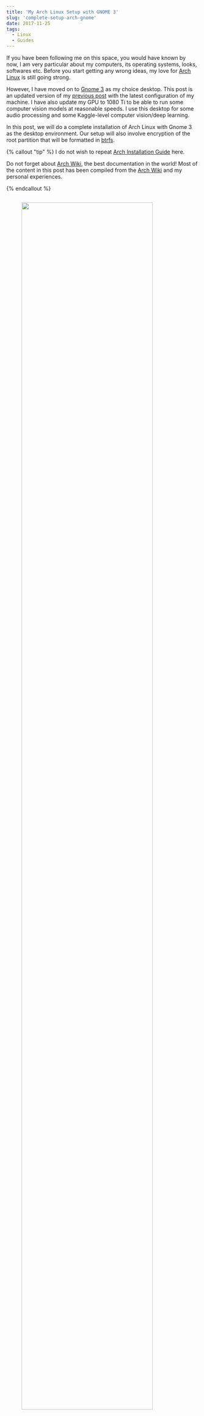 ```yaml
---
title: 'My Arch Linux Setup with GNOME 3'
slug: 'complete-setup-arch-gnome'
date: 2017-11-25
tags:
  - Linux
  - Guides
---
```


If you have been following me on this space, you would have known by now, I am very particular
about my computers, its operating systems, looks, softwares etc. Before you start getting any wrong
ideas, my love for [Arch Linux][arch-linux] is still going strong.

<!-- more -->

However, I have moved on to
[Gnome 3][gnome3] as my choice desktop. This post is an updated version of my
[previous post](/blog/arch-install) with the latest configuration of my machine. I have also update my
GPU to 1080 Ti to be able to run some computer vision models at reasonable speeds. I use this
desktop for some audio processing and some Kaggle-level computer vision/deep learning.

In this post, we will do a complete installation of Arch Linux with Gnome 3 as the desktop
environment. Our setup will also involve encryption of the root partition that will be formatted in
[btrfs].

{% callout "tip" %}
I do not wish to repeat [Arch Installation Guide](https://wiki.archlinux.org/index.php/installation_guide) here.

Do not forget about [Arch Wiki](https://wiki.archlinux.org/), the best documentation in the world! Most of the
content in this post has been compiled from the [Arch Wiki](https://wiki.archlinux.org/) and my personal experiences.

{% endcallout %}

[arch-wiki]: https://wiki.archlinux.org/
[arch guide]: https://wiki.archlinux.org/index.php/installation_guide
[arch-linux]: https://www.archlinux.org
[gnome3]: https://www.gnome.org/gnome-3/
[btrfs]: https://en.wikipedia.org/wiki/Btrfs

<div class="row">
  <div class="column">
  <figure class="extend">
    <img src="https://res.cloudinary.com/sadanandsingh/image/upload/v1544988349/images/gnome3/SystemInfo.png" style="width:90%">
    <figcaption>System Info</figcaption>
    </figure>
  </div>
  <div class="column">
  <figure class="extend">
    <img src="https://res.cloudinary.com/sadanandsingh/image/upload/v1544988349/images/gnome3/ApplicationMenu.png" style="width:90%">
    <figcaption>Applications Menu</figcaption>
    </figure>
  </div>
</div>

## System Details

For reference, my installation system is a slightly upgraded form of
[my original desktop](/blog/my-desktop):

- i7 4790 3.6 GHz (Haswell)
- ASRock Z97 Extreme6 LGA 1150 Intel Z97 HDMI SATA USB 3.0
- ADATA XPG V1.0 DDR3 1866 4x4 GB RAM
- OCZ Vertex 460A Series 2.5" 240 GB
- WD Blue 1TB 3.5" 7200 RPM, 64MB Cache
- WD Blue 3TB 3.5" 7200 RPM, 64MB Cache
- Ultra LSP V2 650 Watt PSU
- Cooler Master - MasterCase Pro 5
- Asus BW-12B1ST/BLK/G/AS Blue Ray Burner
- Samsung U28E590D 28-Inch UHD LED-Lit 4K Monitor
- Nvidia GeForce GTX 1080 Ti GPU

## Base Installation

Before beginning this guide, I would assume that you have a bootable USB of the latest Arch Linux
Installer. If not, please follow the
[Arch wiki guide](https://wiki.archlinux.org/index.php/USB_flash_installation_media). Once you
login into the installer USB, You will be logged in as the root user, and presented with a **zsh**
shell. I will assume you have an **Ethernet** connection and hence will be connected to Internet by
default. If you have to rely on wifi, please refer to the
[Wireless Network Configuration](https://wiki.archlinux.org/index.php/Wireless_network_configuration)
wiki page for the detailed setup. **You must have Internet connection at this stage before
proceeding any further.**

You should boot into _UEFI_ mode if you have a UEFI motherboard and UEFI mode enabled. To verify
that you have booted in UEFI mode, please run:

```shell
efivar -l
```

This should print all set UEFI variables. Please look at the
[Arch Installation Guide](https://wiki.archlinux.org/index.php/installation_guide) in case you do
not get any list of UEFI variables.

If you have high resolution 4K monitor like me, you will need to run following to increase fonts to
a readable size:

```shell
pacman -Sy
pacman -S terminus-font
setfont ter-132n
```

We are all set to get started with the actual installation process.

## Partitioning Hard Drives

First find the hard drive that you will be using as the main/root disk.

```bash

  OUTPUT eg.
  major minor  #blocks  name

  8        0  268435456 sda
  9        0  268435456 sdb
  19       0  268435456 sdc
  11       0     759808 sr0
  7        0     328616 loop0
```

We will be using `/dev/sda` as the main disk (with `/` & `/home`), `/dev/sdb` as `/data` and
`/dev/sdc` as `/media` .

Because we are creating an encrypted file system it’s a good idea to first overwrite it with random
data. This can be done by filling the disk with zeros. Note that my disk is 240 GB, hence I have
put a count of 250000. After filling the space with zero, we will need to recreate/overwrite the
GPT.

```shell
dd if=/dev/zero of=/dev/sda bs=1M count=250000
gdisk /dev/sda
Found invalid MBR and corrupt GPT. What do you want to do? (Using the
GPT MAY permit recovery of GPT data.)
 1 - Use current GPT
 2 - Create blank GPT

# Then press 2 to create a blank GPT and start fresh

ZAP:
press x - to go to extended menu
press z - to zap
press Y - to confirm
press Y - to delete MBR

# It might now kick us out of _gdisk_, so get back into it:
gdisk /dev/sda

Command (? for help): m
Command (? for help): n

Partition number (1-128, default 1):
First sector (34-500118158, default = 2048) or {+-}size{KMGTP}:
Last sector (2048-500118, default = 500118) or {+-}size{KMGTP}: 512M
Current type is 'Linux filesystem'
Hex code or GUID (L to show codes, Enter = 8300): ef00
Changed type of partition to 'EFI System'

Partition number (2-128, default 2):
First sector (34-500118, default = 16779264) or {+-}size{KMGTP}:
Last sector (16779264-500118, default = 500118) or {+-}size{KMGTP}:
Current type is 'Linux filesystem'
Hex code or GUID (L to show codes, Enter = 8300):
Changed type of partition to 'Linux filesystem'

Command (? for help): p
Press w to write to disk
Press Y to confirm
```

Repeat the above procedure for `/dev/sdb` and `/dev/sdc`, but create just one partition with all
values as default. At the end we will have three partitions: `/dev/sda1`, `/dev/sda2`, `/dev/sdb1`
and `/dev/sdc1`.

## Setup Disk Encryption

Our /boot partition will be on `/dev/sda1`, while the main installation will be on `/dev/sda2`. In
this setup, we will be enabling full encryption on `/dev/sda2` only.

In order to enable disk encryption, we will first create a root luks volume, open it and then
format it.

```shell
# first, we need to prepare the encrypted (outer) volume
cryptsetup --cipher aes-xts-plain64 --hash sha512 --use-random --verify-passphrase luksFormat /dev/sda2

# This will ask you to type YES in all capital letters.
# I really hope I don't have to lecture you on NOT LOSING this
# password, lest all of your data will be forever inaccessible,
# right?

# then, we actually open it as a block device, and format the
# inner volume later
cryptsetup luksOpen /dev/sda2 root
```

<div class="row">
  <div class="column">
  <figure class="extend">
    <img src="https://res.cloudinary.com/sadanandsingh/image/upload/v1544988350/images/gnome3/workspaces.png" style="width:90%">
    <figcaption>Gnome Workspaces</figcaption>
    </figure>
  </div>
  <div class="column">
  <figure class="extend">
    <img src="https://res.cloudinary.com/sadanandsingh/image/upload/v1544988349/images/gnome3/Apps.png" style="width:90%">
    <figcaption>Applications</figcaption>
    </figure>
  </div>
</div>

**Automatic Key Login from an USB/SD Card**

If you want to automatically login the encrypted disk password from an externally attached USB or
SD card, you will first need to create a random key file. Then, add this key to the luks container,
so that it can be later used to open the encrypted drive.

```shell
dd bs=512 count=4 if=/dev/urandom of=KEYFILE
cryptsetup luksAddKey /dev/sda2 KEYFILE
```

> Note that the KEYFILE here should be kept on a separate USB drive or SD card.

The recommended way of using such a disk would be as follows:

```shell
# assuming our USB of interest is /dev/sdd  and can be formatted
#
# Format the drive
dd if=/dev/zero of=/dev/sdd bs=1M
# Create partitions using gdisk
#
gdisk /dev/sdd
#
# Follow along to create one partition (/dev/sdd1) of type 0700
#
# format /dev/sdd1
mkfs.fat /dev/sdd1

# mount the newly format disk on /mnt and then copy the KEYFILE
mount /dev/sdd1 /mnt
mv KEYFILE /mnt/KEYFILE
umount /mnt
```

We will be later using this KEYFILE in our boot loader setup.

#### Format HDDs

At this point, we have following drives ready to format: `/dev/sda1`, `/dev/mapper/root`,
`/dev/sdb1` and `/dev/sdc1`. I plan to format `/dev/sda1` with [vfat], `/dev/mapper/root` with
[btrfs][btrfs format], `/dev/sdb1` and `/dev/sdc1` with [xfs].

[vfat]: https://wiki.archlinux.org/index.php/FAT
[xfs]: https://wiki.archlinux.org/index.php/XFS
[btrfs format]: https://wiki.archlinux.org/index.php/Btrfs

```shell
mkfs.vfat -F32 /dev/sda1
mkfs.btrfs -L arch /dev/mapper/root
mkfs.xfs -L data /dev/sdb1
mkfs.xfs -L media /dev/sdc1
```

Now, we will create _btrfs_ subvolumes and mount them properly for installation and final setup.

```shell
mount /dev/mapper/root /mnt
btrfs subvolume create /mnt/ROOT
btrfs subvolume create /mnt/home
umount /mnt
```

Now, once the sub-volumes have been created, we will mount them in appropriate locations with
optimal flags.

```shell
SSD_MOUNTS="rw,nodev,noatime,nodiratime,compress=lzo,ssd,discard,space_cache"
HDD_MOUNTS="rw,relatime,attr2,inode64,noquota"
EFI_MOUNTS="rw,noatime,discard,nodev,nosuid,noexec"
mount -o $SSD_MOUNTS,subvol=ROOT /dev/mapper/root /mnt
mkdir -p /mnt/home
mkdir -p /mnt/data
mkdir -p /mnt/media
mount -o $SSD_MOUNTS,nosuid,subvol=home /dev/mapper/root /mnt/home
mount -o $HDD_MOUNTS /dev/sdb1 /mnt/data
mount -o $HDD_MOUNTS /dev/sdc1 /mnt/media

mkdir -p /mnt/boot
mount -o $EFI_MOUNTS /dev/sda1 /mnt/boot
```

## Base System Installation

Now, we will do the actually installation of base packages. At this point, we will also **save the
current `/etc/resolv.conf` file for future use!**

```shell
pacstrap /mnt base base-devel btrfs-progs
genfstab -U -p /mnt >> /mnt/etc/fstab

cp /etc/resolv.conf /mnt/etc/resolv.conf
```

## Initial System Setup

Edit the `/mnt/ect/fstab` file to add following `/tmp` mounts.

```shell
tmpfs /tmp tmpfs rw,nodev,nosuid 0 0
tmpfs /dev/shm tmpfs rw,nodev,nosuid,noexec 0 0
```

Finally bind root for installation.

```shell
arch-chroot /mnt
pacman -Syy
pacman -Syu
pacman -S sudo vim
vim /etc/locale.gen

...
# en_SG ISO-8859-1
en_US.UTF-8 UTF-8
# en_US ISO-8859-1
...

locale-gen
echo LANG=en_US.UTF-8 > /etc/locale.conf
export LANG=en_US.UTF-8
ls -l /usr/share/zoneinfo
ln -sf /usr/share/zoneinfo/Zone/SubZone /etc/localtime
hwclock --systohc --utc
sed -i "s/# %wheel ALL=(ALL) ALL/%wheel ALL=(ALL) ALL/" /etc/sudoers
HOSTNAME=euler
echo $HOSTNAME > /etc/hostname
passwd
```

We will also add _hostname_ to our `/etc/hosts` file:

```bash
...
127.0.0.1       localhost.localdomain   localhost
::1             localhost.localdomain   localhost
127.0.0.1       $HOSTNAME.localdomain   $HOSTNAME
...
```

Now, we need to update the `mkinitcpio.conf` with specific modules needed for encryption and btrfs.

```bash
# on the MODULES section, add "vfat aes_x86_64 crc32c-intel"
# (and whatever else you know your hardware needs.)
#
# on the BINARIES section, add "/usr/bin/btrfsck", since it's useful
# to have in case your filesystem has troubles
#
# on the HOOKS section:
#  - add "encrypt" before "filesystems"
#  - remove "fsck" and
#  - add "btrfs" at the end
#
# re-generate your initrd images

```

Finally run:

```shell
mkinitcpio -p linux
```

## Boot Manager Setup

[systemd-boot] is a simple UEFI boot manager which executes configured EFI images. The default
entry is selected by a configured pattern (glob) or an on-screen menu. It is included with the
[systemd] that comes with the kernel. Assuming `/boot` is your boot drive, first run the following
command to get started:

[systemd-boot]: https://wiki.archlinux.org/index.php/Systemd-boot
[systemd]: https://wiki.archlinux.org/index.php/Systemd

```shell
bootctl install
```

It will copy the systemd-boot binary to your EFI System Partition
(`/boot/EFI/systemd/systemd-bootx64.efi` and `/boot/EFI/Boot/BOOTX64.EFI` - both of which are
identical - on **x64** systems ) and add `systemd-boot` itself as the default EFI application
(default boot entry) loaded by the EFI Boot Manager.

Finally to configure out boot loader, we will need the UUID of some of our hard drives. These can
be easily done using the `blkid` command.

```shell
blkid /dev/sda2 > /boot/loader/entries/arch.conf
blkid /dev/sda2 >> /boot/loader/entries/arch.conf
blkid /dev/mapper/root >> /boot/loader/entries/arch.conf
blkid /dev/sdd1 >> /boot/loader/entries/arch.conf

# for this example, I'm going to mark them like this:
# /dev/sda2 LABEL="arch"      UUID=33333333-3333-3333-3333-333333333333
# /dev/mapper/root LABEL="Arch Linux"   UUID=44444444-4444-4444-4444-444444444444
# /dev/sdd1 LABEL="USB"     UUID=0000-0000  # this is the drive where KEYFILE exists
```

Now, make sure that the following two files look as follows, where UUIDs is the value obtained from
above commands.

```bash

timeout 3
default arch

```

```bash

title Arch Linux
linux /vmlinuz-linux
initrd /initramfs-linux.img
options ro cryptdevice=UUID=33333333-3333-3333-3333-333333333333:luks-33333333-3333-3333-3333-333333333333 root=UUID=44444444-4444-4444-4444-444444444444 rootfstype=btrfs rootflags=subvol=ROOT cryptkey=UUID=0000-0000:vfat:KEYFILE

```

<div class="row">
  <div class="column">
  <figure class="extend">
    <img src="https://res.cloudinary.com/sadanandsingh/image/upload/v1544988348/images/gnome3/editors.png" style="width:90%">
    <figcaption>Editors</figcaption>
    </figure>
  </div>
  <div class="column">
  <figure class="extend">
    <img src="https://res.cloudinary.com/sadanandsingh/image/upload/v1544988350/images/gnome3/pcloud.png" style="width:90%">
    <figcaption>pCloud</figcaption>
    </figure>
  </div>
</div>

## Network Setup

At first we will need to figure out the Ethernet controller on which cable is connected. This can
be achieved by first finding out the kernel module that is being used by the live version on Arch.
Then the module can be used to track the device that is active.

```shell
lspci -v | grep Ethernet
#
# 02:00.0 Ethernet controller: Attansic Technology Corp. L1 Gigabit Ethernet Adapter (rev b0)
#  ...
#  Kernel driver in use: atl1
#  Kernel modules: atl1

dmesg | grep atl1
# ...
# atl1 0000:02:00.0: enp0s25 link is up 100 Mbps full duplex
```

In my case, the name of the device is `enp0s25`. Using this name of the device, we need to
configure, and enable the `systemd-networkd` service. Note that we will using the `resolv.conf`
that we saved from this session. Network configurations are stored as \*.network in
`/etc/systemd/network`. We need to create ours as below. Once the network settings file has been
created we can enable the `networkd` service.

```bash
[Match]
Name=enp0s25

[Network]
DHCP=ipv4
```

Now, start the networkd service:

```shell
systemctl enable systemd-networkd.service
```

Your network should be ready for the first use! We can also sync time automatically using the
`timesyncd` service:

```bash
[Time]
NTP=0.arch.pool.ntp.org 1.arch.pool.ntp.org 2.arch.pool.ntp.org 3.arch.pool.ntp.org
FallbackNTP=0.pool.ntp.org 1.pool.ntp.org 0.fr.pool.ntp.org
```

[Avahi](https://wiki.archlinux.org/index.php/avahi) is a tool that allows programs to publish and
discover services and hosts running on a local network with no specific configuration. For example
you can plug into a network and instantly find printers to print to, files to look at and people to
talk to. We can easily set it up it as follows:

```shell
pacman -S avahi nss-mdns
systemctl enable avahi-daemon.service
```

## GUI Installation with nvidia

We will now install the `nvidia` drivers so that our system is ready for any GUI based desktop
installation after the first boot.

```shell
pacman -S xorg-server nvidia nvidia-libgl nvidia-settings mesa
```

To avoid the possibility of forgetting to update your `initramfs` after an `nvidia` upgrade, you
have to use a `pacman hook` like this:

```shell
# if the hooks folder is not present, create one using mkdir
# mkdir -p /etc/pacman.d/hooks
vim /etc/pacman.d/hooks/nvidia.hook
```

With the following content:

```bash
[Trigger]
Operation=Install
Operation=Upgrade
Operation=Remove
Type=Package
Target=nvidia

[Action]
Depends=mkinitcpio
When=PostTransaction
Exec=/usr/bin/mkinitcpio -p linux
```

Nvidia has a daemon that is to be run at boot. To start the `persistence` daemon at boot, enable
the `nvidia-persistenced.service`.

```shell
systemctl enable nvidia-persistenced.service
systemctl start nvidia-persistenced.service
```

**Enabling Better tty Resolution During Boot**

The kernel compiled in `efifb` module supports high-resolution nvidia console on EFI systems. This
can enabled by enabling the DRM kernel mode setting.

First, we will need to add following to MODULES section of the `mkinitcpio.conf` file:

- nvidia
- nvidia_modeset
- nvidia_uvm
- nvidia_drm

We will also need to pass the _nvidia-drm.modeset=1_ kernel parameter during the boot.

```shell
vim /etc/mkinitcpio.conf

...
MODULES="vfat aes_x86_64 crc32c-intel nvidia nvidia_modeset nvidia_uvm nvidia_drm"
...

vim /boot/loader/entries/arch.conf

...
options ro cryptdevice=UUID=:luks- root=UUID= rootfstype=btrfs rootflags=subvol=ROOT cryptkey=UUID=:vfat:deepmind20170602 nvidia-drm.modeset=1
...

mkinitcpio -p linux
```

## First Boot Installations

Now we are ready for the first boot! Run the following command:

```shell
exit
umount -R /mnt
reboot
```

You should get larger fonts with the new terminal now as we are using the nvidia console now. It
should have automatically unlocked your encrypted root disk, since USB with key is attached to the
machine.

After your new system boots, Network should be setup at the start. Check the status of network:

```shell
# Set readable font first!
setfont ter-132n
ping google.com -c 2

#
# PING google.com (10.38.24.84) 56(84) bytes of data.
# 64 bytes from google.com (10.38.24.84): icmp_seq=1 ttl=64 time=0.022 ms
# 64 bytes from google.com (10.38.24.84): icmp_seq=2 ttl=64 time=0.023 ms
#
# --- google.com ping statistics ---
# 2 packets transmitted, 2 received, 0% packet loss, time 999ms
# rtt min/avg/max/mdev = 0.022/0.022/0.023/0.004 ms
#
```

If you do not get any output from ping, please follow the troubleshooting links at Arch Wiki on
[setting up network](https://wiki.archlinux.org/index.php/systemd-networkd).

Now enable the automatic syncing of time from the ntp servers.

```shell
timedatectl set-ntp true
timedatectl status

...
      Local time: Tue 2016-09-20 16:40:44 PDT
  Universal time: Tue 2016-09-20 23:40:44 UTC
        RTC time: Tue 2016-09-20 23:40:44
       Time zone: US/Pacific (PDT, -0700)
 Network time on: yes
NTP synchronized: yes
 RTC in local TZ: no
 ...
```

We can also automate the `hostname` setup using the following `systemd` command. Please replace
`$HOSTNAME` with the hostname of your choice.

```shell
hostnamectl set-hostname $HOSTNAME
```

## Adding New User

Choose `$USERNAME` per your liking. I chose `ssingh`, so in future commands whenever you see
`ssingh` please replace it with your `$USERNAME`.

```shell
pacman -S zsh
useradd -m -G wheel -s /usr/bin/zsh $USERNAME
chfn --full-name "$FULL_NAME" $USERNAME
passwd $USERNAME
```

## Gnome 3 Installation and Setup

We can now proceed with the installation of Gnome 3. In the process, we will also install some
useful applications and fonts. The process very trivial, install few packages and then enable the
`gdm` service.

```shell
pacman -S ttf-hack ttf-anonymous-pro ttf-dejavu ttf-freefont ttf-liberation
pacman -S gnome gdm guake gnome-tweak-tool
pacman -S screenfetch curl wget dconf-editor dmidecode git meld
pacman -S unace unrar zip unzip sharutils  uudeview  arj cabextract file-roller

systemctl enable gdm.service
```

## Choose pacman Mirrors

We will now choose fastest merrors for pacman. The `pacman-contrib` package provides a bash script,
`/usr/bin/rankmirrors`, which can be used to rank the mirrors according to their connection and
opening speeds to take advantage of using the fastest local mirror. Finally, we can reboot to log
on to our new gnome system.

```shell
pacman -S pacman-contrib
cp /etc/pacman.d/mirrorlist /etc/pacman.d/mirrorlist.backup
#
rankmirrors -n 6 /etc/pacman.d/mirrorlist.us > /etc/pacman.d/mirrorlist
pacman -Sy
pacman -Syu
#
systemctl reboot
```

Once, we boot into the new system, we should have a basic gnome 3 desktop waiting for you. In the
following section, we will be do installation and modifications to the system that I prefer.

## Post Installation Setup

After rebooting, you should get the gdm login screen. Use your username and password to login. This
should give you a vanilla gnome 3 screen. We will first install few essentials, then modify our
gnome 3 to look something to my linking. In order to proceed, find the `terminal` program by
pressing `alt + s` and searching for terminal.

## Setup AUR

[AUR](https://aur.archlinux.org/) is a community-driven repository for Arch users. This allows you
to install many popular packages that are otherwise not available through core repositories.

In order to make all types of installations uniform, I use [yay](https://github.com/Jguer/yay) as
the preferred tool for installing all packages. It is blazing fast as it is written in go and used
all the flags from regular pacman.

```shell
git clone https://aur.archlinux.org/yay.git
cd yay
makepkg -si
cd ../
rm -rf yay
```

From now on, we can use `yay` as a replacement for `pacman`. Additionally, we can now also install
AUR packages.

## Web Browsers

My preferred choice of browsers is _google chrome_.

```shell
yay -S google-chrome
```

[Profile-sync-daemon (psd)][psd] is a tiny pseudo-daemon designed to manage browser profile(s) in
`tmpfs` and to periodically sync back to the physical disc (HDD/SSD). This is accomplished by an
innovative use of `rsync` to maintain synchronization between a `tmpfs` copy and media-bound backup
of the browser profile(s). These features of [psd] leads to following benefits:

- Transparent user experience
- Reduced wear to physical drives, and
- Speed

[psd]: https://wiki.archlinux.org/index.php/profile-sync-daemon

To setup. first install the `profile-sync-daemon` package.

```shell
yay -S profile-sync-daemon
```

Run _psd_ the first time which will create a configuration file at `$XDG_CONFIG_HOME/psd/psd.conf`
which contains all settings.

```shell
psd
# First time running psd so please edit
# /home/$USERNAME/.config/psd/psd.conf to your liking and run again.
```

In the config file change the BROWSERS variables to `google-chrome`. Also, enable the use of
`overlayfs` to improve sync speed and to use a smaller memory footprint. Do this in the
`USE_OVERLAYFS="yes"` variable.

{% callout "warning" %}
Note: USE_OVERLAYFS feature requires a Linux kernel version of 3.18.0 or greater to work.
{% endcallout %}

In order to use the OVERLAYFS feature, you will also need to give _sudo_ permissions to psd-helper
at the end of the sudoers file, as follows (replace `$USERNAME` accordingly):

```shell
vim /etc/sudoers
...
$USERNAME ALL=(ALL) NOPASSWD: /usr/bin/psd-overlay-helper
...

# Verify the working of configuration using the preview mode of psd:
psd p

# Finally we will enable the user systemctly service to enable psd every time we login.
systemctl --user enable psd.service
systemctl --user start psd.service
```

## git Setup

Setup git global options as below. You will need to add the following content to `$HOME/.gitconfig`
file.

```json
[user]
    name = YOUR_NAME
    email = EMAIL_ADDRESS
[color]
    ui = auto
[status]
    showuntrackedfiles = no
[alias]
    gist = log --graph --oneline --all --decorate --date-order
    find = log --graph --oneline --all --decorate --date-order --regexp-ignore-case --extended-regexp --grep
    rfind = log --graph --oneline --all --decorate --date-order --regexp-ignore-case --extended-regexp --invert-grep --grep
    search = grep --line-number --ignore-case -E -I
[pager]
    status = true
[push]
    default = matching
[merge]
    tool = meld
[diff]
    tool = meld

[help]
    autocorrect = 1
```

## ssh Setup

To get started first install the `openssh` package.

```shell
yay -S openssh
```

The ssh server can be started using the `systemd` service. Before starting the service, however, we
want to generate ssh keys and setup the server for login based only on keys.

```shell
ssh-keygen -t ed25519

# Create a .ssh/config file for rmate usage in sublime text
vim ~/.ssh/config
...
RemoteForward 52698 localhost:52698
...

# Create ~/.ssh/authorized_keys file with list of machines that
# are allowed to login to this machine.
touch ~/.ssh/authorized_keys

# Finally edit the /etc/ssh/sshd_config
# file to disable Password based logins
sudo vim /etc/ssh/sshd_config
...
PasswordAuthentication no
...
```

Furthermore, before enabling the `sshd` service, please also ensure to copy your keys to all your
relevant other servers and places like [github](https://github.com/). We can now use `systemd` to
start the ssh service.

```shell
systemctl enable sshd.socket
systemctl start sshd.socket
```

{% signup "By the way..." %}
I'm starting an email list for people interested in AI development and programming in general.
If you enjoy that kind of stuff, you can join here and I'll notify you whenever I publish a new post.
No strings attached, unsubscribe anytime.
{% endsignup %}

## zsh Setup

During the user creation, we already installed the `zsh` shell. We have also activated a basic
setup at first login by the user.

In this section, we will be installing my variation of
[zprezto](https://github.com/sorin-ionescu/prezto) package to manage `zsh` configurations.

We will first install the main zprezto, then add my own modification on top of it.

```shell
git clone --recursive https://github.com/sorin-ionescu/prezto.git "${ZDOTDIR:-$HOME}/.zprezto"

# Now, We will add my version of prezto to the same git repo.
cd ~/.zprezto
git remote add personal git@github.com:sadanand-singh/My-Zprezto.git
git pull personal arch
git checkout arch
git merge master

# Now create relevant soft links
setopt EXTENDED_GLOB
for rcfile in "${ZDOTDIR:-$HOME}"/.zprezto/runcoms/^README.md(.N);
do
    ln -sf "$rcfile" "${ZDOTDIR:-$HOME}/.${rcfile:t}"
done

zsh
```

And we are all setup for using `zsh`!

## Gnome 3 Modifications

We will modify gnome 3 by changing theme, icons and fonts. First install additional themes, fonts,
icons etc.

```shell
yay -S ttf-font-awesome adobe-source-code-pro-fonts

# Sardi icons
git clone https://github.com/erikdubois/Sardi-Extra /tmp/Sardi-Extra
find /tmp/Sardi-Extra -maxdepth 1 -type f -exec rm -rf '{}' \;
cp -rf /tmp/Sardi-Extra/* ~/.icons/
# cleaning tmp
[ -d /tmp/Sardi-Extra ] && rm -rf /tmp/Sardi-Extra
[ -d /tmp/sardi ] && rm -rf /tmp/sardi
# if there is no hidden folder then make one
[ -d $HOME"/.icons" ] || mkdir -p $HOME"/.icons"
wget -O /tmp/sardi.tar.gz "https://sourceforge.net/projects/sardi/files/latest/download?source=files"
mkdir /tmp/sardi
tar -zxf /tmp/sardi.tar.gz -C /tmp/sardi
rm /tmp/sardi.tar.gz
cp -rf /tmp/sardi/* ~/.icons/
[ -d /tmp/sardi ] && rm -rf /tmp/sardi

# Surfn
git clone https://github.com/erikdubois/Surfn /tmp/Surfn
find /tmp/Surfn -maxdepth 1 -type f -exec rm -rf '{}' \;
cp -rf /tmp/Surfn/* ~/.icons/
# cleaning tmp
[ -d /tmp/Surfn ] && rm -rf /tmp/Surfn

# arc theme
yay -S arc-gtk-theme

#Plank Themes
rm -rf /tmp/Plank-Themes
git clone https://github.com/erikdubois/Plank-Themes /tmp/Plank-Themes
find /tmp/Plank-Themes -maxdepth 1 -type f -exec rm -rf '{}' \;
# if there is no hidden folder then make one
[ -d $HOME"/.local/share/plank" ] || mkdir -p $HOME"/.local/share/plank"
# if there is no hidden folder then make one
[ -d $HOME"/.local/share/plank/themes" ] || mkdir -p $HOME"/.local/share/plank/themes"
cp -r /tmp/Plank-Themes/* ~/.local/share/plank/themes/
rm -rf /tmp/Plank-Themes

# Breeze cursor
yay -S breeze-snow-cursor-theme
```

Now you can open `gnome-settings` and `tweaks` tools to change themes, icons, cursors etc. to your
linking. If you have a high resolution 4K monitor like mw, you can enable the fractional upscaling
in the tweaks program. See
[this link](https://askubuntu.com/questions/1029436/enable-fractional-scaling-for-ubuntu-18-04) for
an example.

## pcloud vs Dropbox

Recently, [dropbox removed support for most of relevant file systems on linux][dropbox-news]. I was
already not a fan of their higher prices. It was time to move on to something better. Then I found,
[pcloud]. This service runs quite well on linux (as well as OSX, I really do not care about
anything related to Windows!). pcloud has some interesting features:

- You can purchase space for lifetime!
- All the data actually reside on a fuse drive, so you hard disk is not used
- You can pay to have support for built-in encryption.
- The public folder gets a link, that you can use to host a static website or static contents of
  your webpages.

Additionally, I found some ultra- great deal over the black Friday weekend! To get support for
pcloud in Arch, all you need to do is install it!

```shell
yay -S pcloud-drive
```

[dropbox-news]: https://www.dropbox.com/help/desktop-web/system-requirements#desktop
[pcloud]: https://www.ploud.com/

## Editors

My choice of editor is neovim and sublime text. Please [refer to my previous post](/sublimetext)
for details on setting up Sublime Text 3. Following is the setup required to install it:

```shell
# Install editors
yay -S hugo neovim vim
#
# Sublime Text Repository
curl -O https://download.sublimetext.com/sublimehq-pub.gpg
sudo pacman-key --add sublimehq-pub.gpg
sudo pacman-key --lsign-key 8A8F901A
rm sublimehq-pub.gpg

echo -e "\n[sublime-text]\nServer = https://download.sublimetext.com/arch/dev/x86_64" | sudo tee -a /etc/pacman.conf

#Now we can install *sublime-text* as:
yay -S sublime-text/sublime-text
```

This brings us to the conclusion of this installation guide. Hope some of you find it useful.
Please drop your comments below if you have any suggestions for improvements etc.

